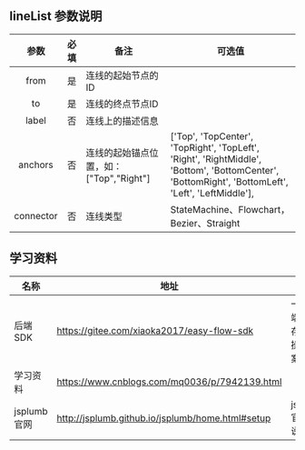 



## lineList 参数说明
|    参数    |    必填    |      备注      |      可选值      |
| :--------: | :------------: | -------------- | -------------- |
|  from  |  是  |     连线的起始节点的ID      |           |
|  to  |  是  |   连线的终点节点ID      |         |
|  label  |  否  |   连线上的描述信息   |         |
| anchors | 否 | 连线的起始锚点位置，如：["Top","Right"] | ['Top', 'TopCenter', 'TopRight', 'TopLeft', 'Right', 'RightMiddle', 'Bottom', 'BottomCenter', 'BottomRight', 'BottomLeft', 'Left', 'LeftMiddle'], |
| connector | 否 | 连线类型 | StateMachine、Flowchart，Bezier、Straight |




## 学习资料
| 名称        | 地址                                             | 说明                         |
| ----------- | ------------------------------------------------ | ---------------------------- |
| 后端SDK     | https://gitee.com/xiaoka2017/easy-flow-sdk       | 一个后端数据存储、操作的案例 |
| 学习资料    | https://www.cnblogs.com/mq0036/p/7942139.html    |                              |
| jsplumb官网 | http://jsplumb.github.io/jsplumb/home.html#setup | jsplumb官网api说明           |

